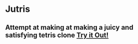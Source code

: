 # Jutris

## Attempt at making at making a juicy and satisfying tetris clone <a href="https://3marz.github.io/Jutris/">Try it Out!</a>
